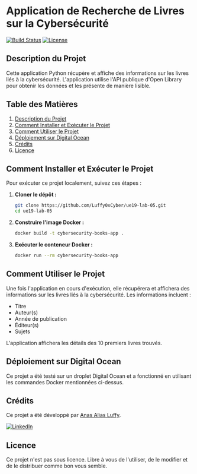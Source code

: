 # Application de Recherche de Livres sur la Cybersécurité
[![Build Status](https://cdn.prod.website-files.com/5e0f1144930a8bc8aace526c/65dd9eb5aaca434fac4f1c7c_Build-Passing-brightgreen.svg)](https://github.com/Luffy0xCyber/ue19-lab-05/actions)
[![License](https://img.shields.io/badge/License-Unlicensed-blue.svg)](https://github.com/Luffy0xCyber/ue19-lab-05/blob/main/LICENSE)

## Description du Projet

Cette application Python récupère et affiche des informations sur les livres liés à la cybersécurité. L'application utilise l'API publique d'Open Library pour obtenir les données et les présente de manière lisible.

## Table des Matières

1. [Description du Projet](#description-du-projet)
2. [Comment Installer et Exécuter le Projet](#comment-installer-et-exécuter-le-projet)
3. [Comment Utiliser le Projet](#comment-utiliser-le-projet)
4. [Déploiement sur Digital Ocean](#déploiement-sur-digital-ocean)
5. [Crédits](#crédits)
6. [Licence](#licence)

## Comment Installer et Exécuter le Projet

Pour exécuter ce projet localement, suivez ces étapes :

1. **Cloner le dépôt :**
    ```sh
    git clone https://github.com/Luffy0xCyber/ue19-lab-05.git
    cd ue19-lab-05
    ```

2. **Construire l'image Docker :**
    ```sh
    docker build -t cybersecurity-books-app .
    ```

3. **Exécuter le conteneur Docker :**
    ```sh
    docker run --rm cybersecurity-books-app
    ```

## Comment Utiliser le Projet

Une fois l'application en cours d'exécution, elle récupérera et affichera des informations sur les livres liés à la cybersécurité. Les informations incluent :

- Titre
- Auteur(s)
- Année de publication
- Éditeur(s)
- Sujets

L'application affichera les détails des 10 premiers livres trouvés.

## Déploiement sur Digital Ocean

Ce projet a été testé sur un droplet Digital Ocean et a fonctionné en utilisant les commandes Docker mentionnées ci-dessus.

## Crédits

Ce projet a été développé par [Anas Alias Luffy](https://github.com/Luffy0xCyber).

[![LinkedIn](https://img.shields.io/badge/LinkedIn-Connect-blue)](https://www.linkedin.com/in/anaself/)

## Licence

Ce projet n'est pas sous licence. Libre à vous de l'utiliser, de le modifier et de le distribuer comme bon vous semble.